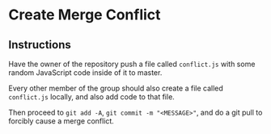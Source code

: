 # Create Merge Conflict

## Instructions

Have the owner of the repository push a file called `conflict.js` with some random JavaScript code inside of it to master.

Every other member of the group should also create a file called `conflict.js` locally, and also add code to that file.

Then proceed to `git add -A`, `git commit -m "<MESSAGE>"`, and do a git pull to forcibly cause a merge conflict.
  